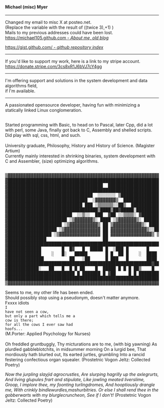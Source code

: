 <!-- <img align="right" height="240px" src="me-320px.png"> 
-->

#### Michael (misc) Myer


<hr>

<!-- *====================================* -->

Changed my email to misc X at posteo.net.<br>
(Replace the variable with the result of ((twice 3),+1) )<br>
Mails to my previous addresses could have been lost.<br>
[https://michael105.github.com - *About me, old blog*](https://michael105.github.io)


[https://gist.github.com/ - *github repository index*](https://gisfft.github.com/8481222f07035e568d774c4d6e0b51ef)


<hr>

If you'd like to support my work,
here is a link to my stripe account. <br>
https://donate.stripe.com/3cs8xR1J6bVJ7cY4gg
<hr>
I'm offering support and solutions in the system development and data algorithms field,<br>
if I'm available.<br>

<hr>

<!-- *====================================* -->

A passionated opensource developer, 
having fun with minimizing a statically linked 
Linux conglomeration.<br>
<!--Eventually I should set myself some reasonable limit,<br>
64kB (without kernel) seems to be possible, but there won't be much space left for manuals an other useful things.<br>
<br>-->
<br>
Started programming with Basic, to head on to Pascal, later Cpp, did a lot with perl, some Java, finally got back to C, Assembly and shelled scripts.
<br>
Did play with sql, css, html, and such.<br>
<br>
University graduate, Philosophy, History and History of Science. (Magister Artium)
<br>
Currently mainly interested in shrinking binaries, system development with C and Assembler, (size) optimizing algorithms.<br> 
<br>



<!--
Sometimes wondering about the development of IT - instead of getting "better", in the meaning of faster and being able to be more productive -
there seems to be a shiny interface more worth, than just being useful.<br>
At least for text processing, and development..<br><br>-->
<!--
<pre>
Love playing with the surreality of heisenbugs. they are, and they are not. and nice.
Getting bitten is part of interesting art.
  
      ****       /------\    /--\ - 
    * O o *   /\/Heisen  \--/    \/\/\/\/\-
    *  |  *  <<<<   Bugs   your mind  >>>> << -
    *`~~~'*   \/\ byte   /--\    /\/\/\/\/-
    **   **      \------/    \--/ -  
      ***
    miSc23

      To bug, or not to bug  --- 祝您有美好的一天！
  </pre>
I better stop that.

Does anyone know, how the weather is going to be? 
-->
<!--
[![GitHub stats](https://github-readme-stats.vercel.app/api?username=michael105&include_all_commits=true&theme=blue-green)](https://github.com/anuraghazra/github-readme-stats) 
-- 
[![Top Langs](https://github-readme-stats.vercel.app/api/top-langs/?username=michael105&theme=blue-green&exclude_repo=home,docu-c,libc-manpages,michael105.github.io,weblinks&layout=compact&langs_count=8)](https://github.com/anuraghazra/github-readme-stats) 

[![trophy](https://github-profile-trophy.vercel.app/?username=michael105&theme=darkhub&column=4&row=2)](trophy)  
-->

<!--
<img align="right" height="240px" src="comics-cow-aliens-reverse-6173535.jpeg"> 
<br> -->

<pre>
▒▓▓▓▓▓▓▓▓▓▓▓▓▓▓▓▓▓▓▓▓▓▓▓▓▓▓▓▓▓▓▓▓▓▓▓▓▓▓▓▓▓▓▓▓▓▓▓▓▓▓▓▓▓▓▓▓▓▓▓▓▓▓▓▓▓▓▓▓▓▓▓▓▓▓▓▓▒
▓████████████████████████████████████████████████████████████████████████████▓
▓█████████████████████████████████████  █████████████████████████████████████▓
▓████████████████████████████████████████████████████████████████████████████▓
▓█████████████████████████████████  ░░░░░░░ ▒████████████████████████████████▓
▓███████████████████████████████  ░▓▓▓▓▓▓▓▓▒  ███████████████████████████████▓
▓█████████████████████████████ ███ ░▒▒▒▒▒▒░░██▒  ████████████████████████████▓
▓███████████████████████████████████▒████▒██▓█████░██████████████████████████▓
▓█████████████████████████  ░░▒░░  ███  ▓██ ░░▒▒▒▒░ ▓████████████████████████▓
▓███████████████████████ ░▒▓▓▓▓▓▓▓▒░ ████ ░▒▓▓▓▓▓▓▓▒░ ███████████████████████▓
▓█████████████████████ ░▒▓▓▓▓▓▓▓▓▓▓▓▒ ██ ▒▓▓▓▓▓▓▓▓▓▓▓▒░ █████████████████████▓
▓███████████████████ ░▒▓▓▓▓▓▓▓▓▓▓▓▓▓▓ ██ ▓▓▓▓▓▓▓▓▓▓▓▓▓▓▒░░███████████████████▓
▓█████████████████ ░▒▓▓▓▓▓▓▓▓▓▓▓▓▓▓▓▓ ██ ▓▓▓▓▓▓▓▓▓▓▓▓▓▓▓▓▒ ▒█████████████████▓
▓███████████████                      ██                      ███████████████▓
▓████████████████████████████████████████████████████████████████████████████▓
▓█████████████        █  █▓   █  █████ █  ░███ █       █        █████████████▓
▓█████████████    ░   █░   █████       █ █  ██ █    ░  ████ █████████████████▓
▓██████████████          ██   ░██      █ ███   █       ████  ████████████████▓
▓████████████████████████████████████████████████████████▓███████████████████▓
▓████████████░   ██   █  █ █ ██    █  █████ █ █ █ ██▒    █   █░  ████████████▓
▓██████████████████████████ █ ███████ █ ▓██     █ █ █████████████████████████▓
▓████████████████████████████████████████████████████████████████████████████▓
▒▓▓▓▓▓▓▓▓▓▓▓▓▓▓▓▓▓▓▓▓▓▓▓▓▓▓▓▓▓▓▓▓▓▓▓▓▓▓▓▓▓▓▓▓▓▓▓▓▓▓▓▓▓▓▓▓▓▓▓▓▓▓▓▓▓▓▓▓▓▓▓▓▓▓▓▓▒
</pre>
Seems to me, my other life has been ended.<br>
Should possibly stop using a pseudonym, doesn't matter anymore.<br>
Fxxxx idiots
<br>
<code>I have not seen a cow,</code>
<br><code>but only a part which tells me a cow is there;</code> <br> <code>for all the cows I ever saw had hoofs...</code><br>
  (M.Porter: Applied Psychology for Nurses)
<br>
<br>
 Oh freddled gruntbuggly,
Thy micturations are to me, (with big yawning)
As plurdled gabbleblotchits, in midsummer morning
On a lurgid bee,
That mordiously hath blurted out,
Its earted jurtles, grumbling
Into a rancid festering confectious organ squealer.
(Prostetnic Vogon Jeltz: Collected Poetry)

<em>
Now the jurpling slayjid agrocrustles,
Are slurping hagrilly up the axlegrurts,
And living glupules frart and stipulate,
Like jowling meated liverslime,
Groop, I implore thee, my foonting turlingdromes,
And hooptiously drangle me,
With crinkly bindlewurdles,mashurbitries.
Or else I shall rend thee in the gobberwarts with my blurglecruncheon,
See if I don't! </em>(Prostetnic Vogon Jeltz: Collected Poetry)
</em>
<!--

**michael105/michael105** is a ✨ _special_ ✨ repository because its `README.md` (this file) appears on your GitHub profile.

Here are some ideas to get you started:

- 🔭 I’m currently working on ...
- 🌱 I’m currently learning ...
- 👯 I’m looking to collaborate on ...
- 🤔 I’m looking for help with ...
- 💬 Ask me about ...
- 📫 How to reach me: ...
- 😄 Pronouns: ...
- ⚡ Fun fact: ...
-->
